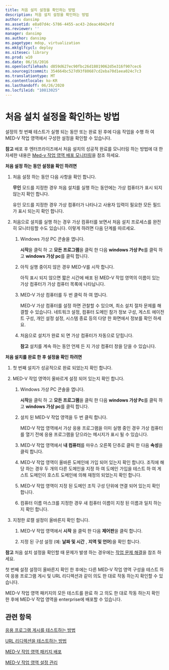 ```yaml
---
title: 처음 설치 설정을 확인하는 방법
description: 처음 설치 설정을 확인하는 방법
author: dansimp
ms.assetid: e8a07d4c-5786-4455-ac43-2deac4042efd
ms.reviewer: ''
manager: dansimp
ms.author: dansimp
ms.pagetype: mdop, virtualization
ms.mktglfcycl: deploy
ms.sitesec: library
ms.prod: w10
ms.date: 06/16/2016
ms.openlocfilehash: d859d627ec90fbc26d18019062d5e316f907cec6
ms.sourcegitcommit: 354664bc527d93f80687cd2eba70d1eea024c7c3
ms.translationtype: MT
ms.contentlocale: ko-KR
ms.lasthandoff: 06/26/2020
ms.locfileid: "10813025"
---
```

# 처음 설치 설정을 확인하는 방법


설정의 첫 번째 테스트가 실행 되는 동안 또는 완료 된 후에 다음 작업을 수행 하 여 MED-V 작업 영역에서 구성한 설정을 확인할 수 있습니다.

**참고**  배포 후 엔터프라이즈에서 처음 설치의 성공적 완료를 모니터링 하는 방법에 대 한 자세한 내용은 [Med-v 작업 영역 배포 모니터링](monitoring-med-v-workspace-deployments.md)을 참조 하세요.

 

**처음 설정 하는 동안 설정을 확인 하려면**

1.  처음 설정 하는 동안 다음 사항을 확인 합니다.

    **무인** 모드를 지정한 경우 처음 설치를 실행 하는 동안에는 가상 컴퓨터가 표시 되지 않는지 확인 합니다.

    유인 모드를 지정한 경우 가상 컴퓨터가 나타나고 사용자 입력이 필요한 모든 필드가 표시 되는지 확인 합니다.

2.  처음으로 설치를 실행 하는 경우 가상 컴퓨터를 보면서 처음 설치 프로세스를 완전히 모니터링할 수도 있습니다. 이렇게 하려면 다음 단계를 따르세요.

    1.  Windows 가상 PC 콘솔을 엽니다.

        **시작**을 클릭 하 고 **모든 프로그램**을 클릭 한 다음 **windows 가상 Pc**를 클릭 하 고 **windows 가상 pc**를 클릭 합니다.

    2.  아직 실행 중이지 않은 경우 MED-V를 시작 합니다.

        아직 표시 되지 않으면 짧은 시간에 배포 된 MED-V 작업 영역의 이름이 있는 가상 컴퓨터가 가상 컴퓨터 목록에 나타납니다.

    3.  MED-V 가상 컴퓨터를 두 번 클릭 하 여 엽니다.

        MED-V 가상 컴퓨터를 설정 하면 관찰할 수 있으며, 최소 설치 절차 문제를 해결할 수 있습니다. 네트워크 설정, 컴퓨터 도메인 참가 정보 구성, 게스트 에이전트 구성, 개인 설정 설정, 시스템 종료 등의 다양 한 화면에서 정보를 확인 하세요.

    4.  처음으로 설치가 완료 되 면 가상 컴퓨터가 자동으로 닫힙니다.

        **참고**  설치를 계속 하는 동안 언제 든 지 가상 컴퓨터 창을 닫을 수 있습니다.

         

**처음 설치를 완료 한 후 설정을 확인 하려면**

1.  첫 번째 설치가 성공적으로 완료 되었는지 확인 합니다.

2.  MED-V 작업 영역이 올바르게 설정 되어 있는지 확인 합니다.

    1.  Windows 가상 PC 콘솔을 엽니다.

        **시작**을 클릭 하 고 **모든 프로그램**을 클릭 한 다음 **windows 가상 Pc**를 클릭 하 고 **windows 가상 pc**를 클릭 합니다.

    2.  설치 된 MED-V 작업 영역을 두 번 클릭 합니다.

        MED-V 작업 영역에서 가상 응용 프로그램을 이미 실행 중인 경우 가상 컴퓨터를 열기 전에 응용 프로그램을 닫으라는 메시지가 표시 될 수 있습니다.

    3.  MED-V 작업 영역에서 **내 컴퓨터**를 마우스 오른쪽 단추로 클릭 한 다음 **속성**을 클릭 합니다.

    4.  MED-V 작업 영역이 올바른 도메인에 가입 되어 있는지 확인 합니다. 조직에 해당 하는 경우 두 개의 다른 도메인을 지정 하 여 도메인 가입을 테스트 하 여 게스트 도메인이 호스트 도메인에 의해 재정의 되었는지 확인 합니다.

    5.  MED-V 작업 영역이 지정 된 도메인 조직 구성 단위에 연결 되어 있는지 확인 합니다.

    6.  컴퓨터 이름 마스크를 지정한 경우 새 컴퓨터 이름이 지정 된 이름과 일치 하는지 확인 합니다.

3.  지정한 로캘 설정이 올바른지 확인 합니다.

    1.  MED-V 작업 영역에서 **시작** 을 클릭 한 다음 **제어판**을 클릭 합니다.

    2.  지정 된 구성 설정 (예: **날짜 및 시간** , **지역 및 언어**)을 확인 합니다.

**참고**  처음 설치 설정을 확인할 때 문제가 발생 하는 경우에는 [작업 문제 해결](operations-troubleshooting-medv2.md)을 참조 하세요.

 

첫 번째 설정 설정이 올바른지 확인 한 후에는 다른 MED-V 작업 영역 구성을 테스트 하 여 응용 프로그램 게시 및 URL 리디렉션과 같이 의도 한 대로 작동 하는지 확인할 수 있습니다.

MED-V 작업 영역 패키지의 모든 테스트를 완료 하 고 의도 한 대로 작동 하는지 확인 한 후에 MED-V 작업 영역을 enterprise에 배포할 수 있습니다.

## 관련 항목


[응용 프로그램 게시를 테스트하는 방법](how-to-test-application-publishing.md)

[URL 리디렉션을 테스트하는 방법](how-to-test-url-redirection.md)

[MED-V 작업 영역 패키지 배포](deploying-the-med-v-workspace-package.md)

[MED-V 작업 영역 설정 관리](manage-med-v-workspace-settings.md)

 

 





